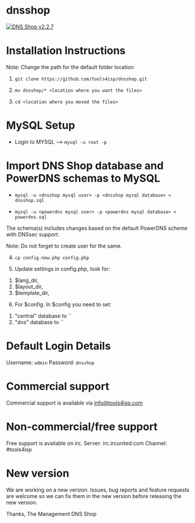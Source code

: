 dnsshop
=======

[![DNS Shop v2.2.7](https://img.shields.io/badge/DNS%20Shop-v2.2.7-brightgreen.svg)](https://github.com/tools4isp/dnsshop/?shop=2.2.7) 


# Installation Instructions

<p>Note: Change the path for the default folder location</p>

1) `git clone https://github.com/tools4isp/dnsshop.git`

2) `mv dnsshop/* <location where you want the files>`

3) `cd <location where you moved the files>`

# MySQL Setup

* Login to MYSQL --> `mysql -u root -p`

# Import DNS Shop database and PowerDNS schemas to MySQL

* `mysql -u <dnsshop mysql user> -p <dnsshop mysql database> < dnsshop.sql`

* `mysql -u <powerdns mysql user> -p <powerdns mysql database> < powerdns.sql` 

<p>The schema(s) includes changes based on the default PowerDNS scheme with DNSsec support.</p>

<p>Note: Do not forget to create user for the same.</p>


4) `cp config.new.php config.php`

5) Update settings in config.php, look for: 
<ol>
<li>$lang_dir,</li>
<li>$layout_dir,</li>
<li>$template_dir,</li>
</ol>

6) For $config. In $config you need to set: 
<ol>
<li>"central" database to `<dnsshop mysql database>`</li>
<li>"dns" database to `<powerdns database>`</li>
</ol>

# Default Login Details

Username: `admin`
Password: `dnsshop`

# Commercial support

Commercial support is available via info@tools4isp.com

# Non-commercial/free support

Free support is available on irc.
Server: irc.ircunited.com
Channel: #tools4isp

# New version

We are working on a new version. Issues, bug reports and feature requests are welcome so we can fix them in the new version before releasing the new version.

Thanks,
The Management
DNS Shop

